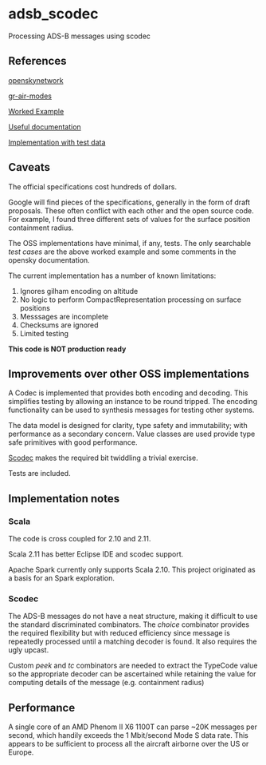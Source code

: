 # adsb_scodec
Processing ADS-B messages using scodec

## References

[openskynetwork](https://github.com/openskynetwork/java-adsb)

[gr-air-modes](https://github.com/bistromath/gr-air-modes)

[Worked Example](http://www.lll.lu/~edward/edward/adsb/DecodingADSBposition.html)

[Useful documentation](http://adsb-decode-guide.readthedocs.io/en/latest/identification.html)

[Implementation with test data](https://github.com/junzis/pyModeS)

## Caveats

The official specifications cost hundreds of dollars.

Google will find pieces of the specifications, generally in the form
of draft proposals. These often conflict with each other and the open source
code. For example, I found three different sets of values for the surface position containment
radius. 

The OSS implementations have minimal, if any, tests. The only searchable _test cases_ are  the
above worked example and some comments in the opensky documentation. 

The current implementation has a number of known limitations:

1. Ignores gilham encoding on altitude
2. No logic to perform CompactRepresentation processing on surface positions
3. Messsages are incomplete
4. Checksums are ignored
5. Limited testing


**This code is NOT production ready**

## Improvements over other OSS implementations

A Codec is implemented that provides both encoding and decoding.
This simplifies testing by allowing an instance to be round tripped.
The encoding functionality can be used to synthesis messages for testing other systems.

The data model is designed for clarity, type safety and immutability; with performance as a secondary concern.
Value classes are used provide type safe primitives with good performance.

[Scodec](http://scodec.org/) makes the required bit twiddling a trivial exercise. 

Tests are included.


## Implementation notes

### Scala

The code is cross coupled for 2.10 and 2.11.

Scala 2.11 has better Eclipse IDE and scodec support.

Apache Spark currently only supports Scala 2.10. 
This project originated as a basis for an Spark exploration.

### Scodec

The ADS-B messages do not have a neat structure, making it difficult to use the standard discriminated combinators.
The _choice_ combinator provides the required flexibility but with reduced efficiency since message is repeatedly processed
until a matching decoder is found. It also requires the ugly upcast. 

Custom _peek_ and _tc_ combinators are needed to extract the TypeCode value so the appropriate decoder can be ascertained
while retaining the value for computing details of the message (e.g. containment radius)

## Performance

A single core of an AMD Phenom II X6 1100T can parse ~20K messages per second, which handily exceeds the 1 Mbit/second Mode S
data rate. This appears to be sufficient to process all the aircraft airborne over the US or Europe.
